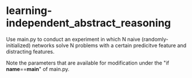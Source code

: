 # learning-independent_abstract_reasoning

Use main.py to conduct an experiment in which N naive (randomly-initialized) networks solve N problems with a certain predicitve feature and distracting features.

Note the parameters that are available for modification under the "if __name__==__main__" of main.py.
